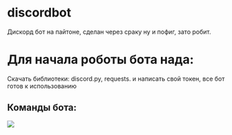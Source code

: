 # discordbot
Дискорд бот на пайтоне, сделан через сраку ну и пофиг, зато робит.

<h1>Для начала роботы бота нада:</h1>
Скачать библиотеки: discord.py, requests. 
и написать свой токен, все бот готов к использованию
<h2>Команды бота:</h2>
<img src="https://media.discordapp.net/attachments/911612638289604618/1007239539464622090/IMG_20220811_135008.jpg">
